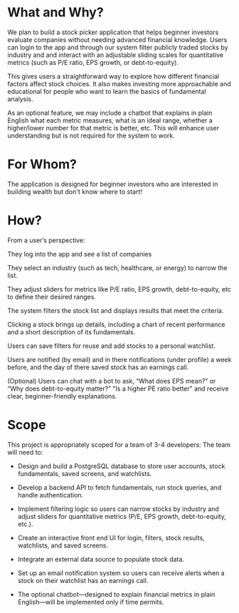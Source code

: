# What and Why?

We plan to build a stock picker application that helps beginner investors evaluate companies without needing advanced financial knowledge. Users can login to the app and through our system filter publicly traded stocks by industry and and interact with an adjustable sliding scales for quantitative metrics (such as P/E ratio, EPS growth, or debt-to-equity).

This gives users a straightforward way to explore how different financial factors affect stock choices. It also makes investing more approachable and educational for people who want to learn the basics of fundamental analysis.


As an optional feature, we may include a chatbot that explains in plain English what each metric measures, what is an ideal range, whether a higher/lower number for that metric is better, etc. This will enhance user understanding but is not required for the system to work.

# For Whom?

The application is designed for beginner investors who are interested in building wealth but don't know where to start! 


# How?

From a user’s perspective:

They log into the app and see a list of companies 

They select an industry (such as tech, healthcare, or energy) to narrow the list.

They adjust sliders for metrics like P/E ratio, EPS growth, debt-to-equity, etc to define their desired ranges.

The system filters the stock list and displays results that meet the criteria.

Clicking a stock brings up details, including a chart of recent performance and a short description of its fundamentals.

Users can save filters for reuse and add stocks to a personal watchlist.

Users are notified (by email) and in there notifications (under profile) a week before, and the day of there saved stock has an earnings call.

(Optional) Users can chat with a bot to ask, “What does EPS mean?” or “Why does debt-to-equity matter?” "Is a higher PE ratio better" and receive clear, beginner-friendly explanations.



# Scope

This project is appropriately scoped for a team of 3-4 developers:
The team will need to:

- Design and build a PostgreSQL database to store user accounts, stock fundamentals, saved screens, and watchlists.

- Develop a backend API to fetch fundamentals, run stock queries, and handle authentication.

- Implement filtering logic so users can narrow stocks by industry and adjust sliders for quantitative metrics (P/E, EPS growth, debt-to-equity, etc.).

- Create an interactive front end UI for login, filters, stock results, watchlists, and saved screens.

- Integrate an external data source to populate stock data.

- Set up an email notification system so users can receive alerts when a stock on their watchlist has an earnings call.

- The optional chatbot—designed to explain financial metrics in plain English—will be implemented only if time permits.
